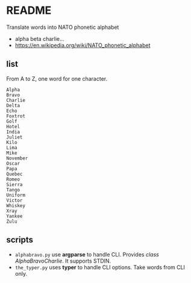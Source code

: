 # README

Translate words into NATO phonetic alphabet

- alpha beta charlie...
- https://en.wikipedia.org/wiki/NATO_phonetic_alphabet

## list

From A to Z, one word for one character.

```
Alpha
Bravo
Charlie
Delta
Echo
Foxtrot
Golf
Hotel
India
Juliet
Kilo
Lima
Mike
November
Oscar
Papa
Quebec
Romeo
Sierra
Tango
Uniform
Victor
Whiskey
Xray
Yankee
Zulu
```

## scripts

- ```alphabravo.py``` use **argparse** to handle CLI. Provides _*_class AlphaBravoCharlie_*_. It supports STDIN.
- ```the_typer.py``` uses **typer** to handle CLI options. Take words from CLI only.
